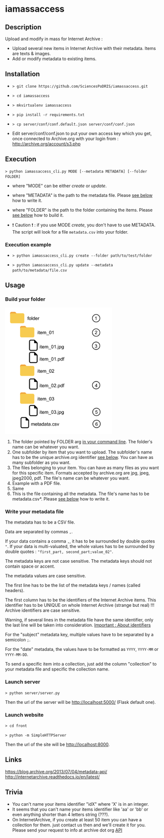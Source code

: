 # iamassaccess

## Description
Upload and modify in mass for Internet Archive : 
- Upload several new items in Internet Archive with their metadata. Items are texts & images.
- Add or modify metadata to existing items.

## Installation
- `> git clone https://github.com/SciencesPoDRIS/iamassaccess.git`

- `> cd iamassaccess`

- `> mkvirtualenv iamassaccess`

- `> pip install -r requirements.txt`

- `> cp server/conf/conf.default.json server/conf/conf.json`

- Edit server/conf/conf.json to put your own access key which you get, once connected to Archive.org with your login from : 
http://archive.org/account/s3.php

## Execution
`> python iamassaccess_cli.py MODE [--metadata METADATA] [--folder FOLDER]`

- where "MODE" can be either *create* or *update*.

- where "METADATA" is the path to the metadata file. Please [see below](#build-your-folder) how to write it.

- where "FOLDER" is the path to the folder containing the items. Please [see below](#write-your-metadata-file) how to build it.

- :exclamation: Caution :exclamation: : if you use MODE *create*, you don't have to use METADATA. The script will look for a file `metadata.csv` into your folder.

### Execution example
- `> python iamassaccess_cli.py create --folder path/to/test/folder`

- `> python iamassaccess_cli.py update --metadata path/to/metadata/file.csv`


## Usage

### Build your folder

<img src="images/iamassaccess_schema.png" width="350" title="Folder structure schema">

1. The folder pointed by FOLDER arg [in your command line](#execution). The folder's name can be whatever you want.
2. One subfolder by item that you want to upload. The subfolder's name has to be the unique archive.org identifier [see below](#trivia). You can have as many subfolder as you want.
3. The files belonging to your item. You can have as many files as you want for this specific item. Formats accepted by archive.org are jpg, jpeg, jpeg2000, pdf. The file's name can be whatever you want.
4. Example with a PDF file.
5. Same
6. This is the file containing all the metadata. The file's name has to be metadata.csv*. Please [see below](#write-your-metadata-file) how to write it.

### Write your metadata file


The metadata has to be a CSV file.

Data are separated by commas `,`.

If your data contains a comma `,`, it has to be surrounded by double quotes `"`. If your data is multi-valuated, the whole values has to be surrounded by double quotes : `"first_part, second_part;value_02"`.

The metadata keys are not case sensitive.
The metadata keys should not contain space or accent.

The metadata values are case sensitive.

The first line has to be the list of the metadata keys / names (called headers).

The first column has to be the identifiers of the Internet Archive items. This identifier has to be UNIQUE on whole Internet Archive (strange but real) !!! Archive identifiers are case sensitive.

Warning, if several lines in the metadata file have the same identifier, only the last line will be taken into consideration.
[Important : About identifiers](http://internetarchive.readthedocs.io/en/latest/metadata.html#archive-org-identifiers)

For the "subject" metadata key, multiple values have to be separated by a semicolon `;`.

For the "date" metadata, the values have to be formatted as `YYYY`, `YYYY-MM` or `YYYY-MM-DD`.

To send a specific item into a collection, just add the column "collection" to your metadata file and specific the collection name.

### Launch server
`> python server/server.py`

Then the url of the server will be <http://localhost:5000/> (Flask default one).

### Launch website
`> cd front`

`> python -m SimpleHTTPServer`

Then the url of the site will be <http://localhost:8000>.

## Links
<https://blog.archive.org/2013/07/04/metadata-api/>
<http://internetarchive.readthedocs.io/en/latest/>

## Trivia
- You can't name your items identifier "idX" where 'X' is in an integer.
- It seems that you can't name your items identifier like 'aa' or 'bb' or even anything shorter than 4 letters string (???).
- On InternetArchive, if you create at least 50 item you can have a collection for them. just contact us then and we'll create it for you. Please send your request to info at archive dot org [API](http://internetarchive.readthedocs.io/en/latest/metadata.html#collection)